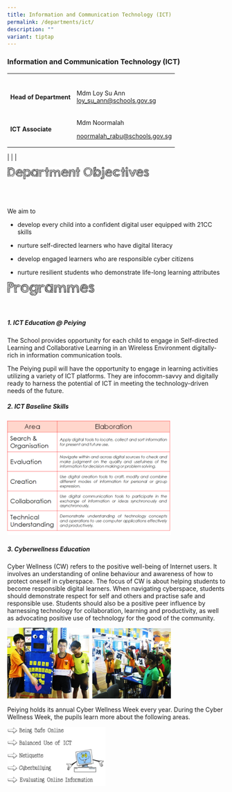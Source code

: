 ```yaml
---
title: Information and Communication Technology (ICT)
permalink: /departments/ict/
description: ""
variant: tiptap
---
```

<h3><strong>Information and Communication Technology (ICT)</strong></h3>
<table style="minWidth: 50px">
<colgroup>
<col>
<col>
</colgroup>
<tbody>
<tr>
<th rowspan="1" colspan="1">
<p></p>
</th>
<th rowspan="1" colspan="1">
<p></p>
</th>
</tr>
<tr>
<td rowspan="1" colspan="1">
<p><strong>Head of Department</strong>
</p>
</td>
<td rowspan="1" colspan="1">
<p>Mdm Loy Su Ann
<br><a href="mailto:loy_su_ann@schools.gov.sg" rel="noopener noreferrer nofollow" target="_blank">loy_su_ann@schools.gov.sg</a>
</p>
</td>
</tr>
<tr>
<td rowspan="1" colspan="1">
<p><strong>ICT Associate</strong>
</p>
</td>
<td rowspan="1" colspan="1">
<p>Mdm Noormalah</p>
<p><a href="mailto:noormalah_rabu@schools.gov.sg" rel="noopener noreferrer nofollow" target="_blank">noormalah_rabu@schools.gov.sg</a> 
</p>
</td>
</tr>
</tbody>
</table>
<p>| | |</p>
<div class="isomer-image-wrapper">
<img style="width:65%" height="auto" width="100%" src="/images/department%20objectives.jpg">
</div>
<p>
<br>
<br>
</p>
<p>We aim to</p>
<ul>
<li>
<p>develop every child into a confident digital user equipped with 21CC skills</p>
</li>
<li>
<p>nurture self-directed learners who have digital literacy</p>
</li>
<li>
<p>develop engaged learners who are responsible cyber citizens</p>
</li>
<li>
<p>nurture resilient students who demonstrate life-long learning attributes</p>
</li>
</ul>
<div class="isomer-image-wrapper">
<img style="width:40%" height="auto" width="100%" src="/images/programmes.png">
</div>
<p>
<br>
</p>
<h5><strong>1. ICT Education @ Peiying</strong></h5>
<p>The School provides opportunity for each child to engage in Self-directed
Learning and Collaborative Learning in an Wireless Environment digitally-rich
in information communication tools.</p>
<p>The Peiying pupil will have the opportunity to engage in learning activities
utilizing a variety of ICT platforms. They are infocomm-savvy and digitally
ready to harness the potential of ICT in meeting the technology-driven
needs of the future.</p>
<h5><strong>2. ICT Baseline Skills</strong></h5>
<div class="isomer-image-wrapper">
<img style="width:75%" height="auto" width="100%" src="/images/ict.png">
</div>
<h5><strong>3. Cyberwellness Education</strong></h5>
<p>Cyber Wellness (CW) refers to the positive well-being of Internet users.
It involves an understanding of online behaviour and awareness of how to
protect oneself in cyberspace. The focus of CW is about helping students
to become responsible digital learners. When navigating cyberspace, students
should demonstrate respect for self and others and practise safe and responsible
use. Students should also be a positive peer influence by harnessing technology
for collaboration, learning and productivity, as well as advocating positive
use of technology for the good of the community.</p>
<div class="isomer-image-wrapper">
<img style="width:75%" height="auto" width="100%" src="/images/ict1.png">
</div>
<p>Peiying holds its annual Cyber Wellness Week every year. During the Cyber
Wellness Week, the pupils learn more about the following areas.</p>
<div class="isomer-image-wrapper">
<img style="width:45%" height="auto" width="100%" src="/images/ict2.jpg">
</div>
<p></p>